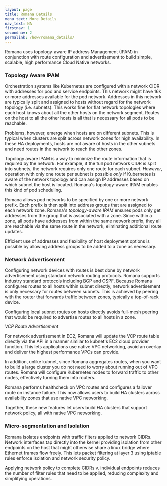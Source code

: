 ```yaml
---
layout: page
title: Romana Details
menu_text: More Details
nav_text: NA
firstnav: 1
secondnav: 2
permalink: /how/romana_details/
---
```


Romana uses topology-aware IP address Management (IPAM) in conjunction with route configuration and advertisement to build simple, scalable, high performance Cloud Native networks.

### Topology Aware IPAM 

Orchestration systems like Kubernetes are configured with a network CIDR with addresses for pod and service endpoints. This network might have 16k or more addresses available for the pod network. Addresses in this network are typically split and assigned to hosts without regard for the network topology (i.e. subnets). This works fine for flat network topologies where each host knows about all the other hosts on the network segment. Routes on the host to all the other hosts is all that is necessary for all pods to be reachable. 

Problems, however, emerge when hosts are on different subnets. This is typical when clusters are split across network zones for high availability. In these HA deployments, hosts are not aware of hosts in the other subnets and need routes in the network to reach the other zones. 

Topology aware IPAM is a way to minimize the route information that is required by the network. For example, if the full pod network CIDR is split into subnets, the network requires only one route for each subnet. *However*, operation with only one route per subnet is possible *only* if Kubernetes is aware of the network topology and can assign IP addresses based on which subnet the host is located. Romana's topology-aware IPAM enables this kind of pod scheduling. 

Romana allows pod networks to be specified by one or more network prefix. Each prefix is then split into address groups that are assigned to each network zone. Romana's *topology-aware IPAM* ensures pods only get addresses from the group that is associated with a zone. Since within a zone, all pods have addresses from within the same network prefix, they all are reachable via the same route in the network, eliminating additional route updates. 

Efficient use of addresses and flexibility of host deployment options is possible by allowing address groups to be added to a zone as necessary. 

### Network Advertisement 

Configuring network devices with routes is best done by network advertisement using standard network routing protocols. Romana supports industry standard protocols including BGP and OSPF. Because Romana configures routes to all hosts within subnet directly, network advertisement is only necessary for routes between subnets. This is achieved by peering with the router that forwards traffic between zones, typically a top-of-rack device.

Configuring local subnet routes on hosts directly avoids full-mesh peering that would be required to advertise routes to all hosts in a zone. 

*VCP Route Advertisement* 

For network advertisement in EC2, Romana will update the VCP route table directly via the API in a manner similar to kubnet's EC2 cloud provider function. This lets applications use native VPC networking, avoid an overlay and deliver the highest performance VPCs can provide.

In addition, unlike kubnet, since Romana aggregates routes, when you want to build a large cluster you do not need to worry about running out of VPC routes. Romana will configure Kubernetes nodes to forward traffic to other nodes, effectively turning them into routers.

Romana performs healthcheck on VPC routes and configures a failover route on instance failure. This now allows users to build HA clusters across availability zones that use native VPC networking.

Together, these new features let users build HA clusters that support network policy, all with native VPC networking.

### Micro-segmentation and Isolation

Romana isolates endpoints with traffic filters applied to network CIDRs. Network interfaces tap directly into the kernel providing isolation from other endpoints on the host that might otherwise share a linux bridge where Ethernet frames flow freely. This lets packet filtering at layer 3 using iptable rules enforce isolation and network security policy. 

Applying network policy to complete CIDRs v. individual endpoints reduces the number of filter rules that need to be applied, reducing complexity and simplifying operations. 
